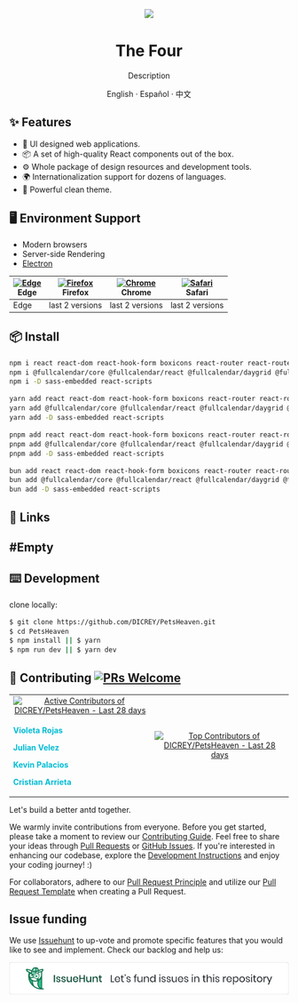 <div align="center"><a name="readme-top"></a>

<img height="180" src="https://media.githubusercontent.com/media/Mogom/Imagenes_PetsHeaven/main/Logos/LosFour.png">

<h1>The Four</h1>

Description

English · Español · 中文


</div>



## ✨ Features

- 🌈 UI designed web applications.
- 📦 A set of high-quality React components out of the box.
- ⚙️ Whole package of design resources and development tools.
- 🌍 Internationalization support for dozens of languages.
- 🎨 Powerful clean theme.

## 🖥 Environment Support

- Modern browsers
- Server-side Rendering
- [Electron](https://www.electronjs.org/)

| [<img src="https://raw.githubusercontent.com/alrra/browser-logos/master/src/edge/edge_48x48.png" alt="Edge" width="24px" height="24px" />](https://godban.github.io/browsers-support-badges/)<br>Edge | [<img src="https://raw.githubusercontent.com/alrra/browser-logos/master/src/firefox/firefox_48x48.png" alt="Firefox" width="24px" height="24px" />](https://godban.github.io/browsers-support-badges/)<br>Firefox | [<img src="https://raw.githubusercontent.com/alrra/browser-logos/master/src/chrome/chrome_48x48.png" alt="Chrome" width="24px" height="24px" />](https://godban.github.io/browsers-support-badges/)<br>Chrome | [<img src="https://raw.githubusercontent.com/alrra/browser-logos/master/src/safari/safari_48x48.png" alt="Safari" width="24px" height="24px" />](https://godban.github.io/browsers-support-badges/)<br>Safari | 
| --- | --- | --- | --- |
| Edge | last 2 versions | last 2 versions | last 2 versions

## 📦 Install

```bash
npm i react react-dom react-hook-form boxicons react-router react-router-dom lucide-react @supabase/supabase-js @emailjs/browser sweetalert sweetalert2 framer-motion
npm i @fullcalendar/core @fullcalendar/react @fullcalendar/daygrid @fullcalendar/interaction @fullcalendar/timegrid @fullcalendar/list axios
npm i -D sass-embedded react-scripts
```

```bash
yarn add react react-dom react-hook-form boxicons react-router react-router-dom lucide-react @supabase/supabase-js @emailjs/browser sweetalert sweetalert2 framer-motion
yarn add @fullcalendar/core @fullcalendar/react @fullcalendar/daygrid @fullcalendar/interaction @fullcalendar/timegrid @fullcalendar/list axios
yarn add -D sass-embedded react-scripts
```

```bash
pnpm add react react-dom react-hook-form boxicons react-router react-router-dom lucide-react @supabase/supabase-js @emailjs/browser sweetalert sweetalert2 framer-motion
pnpm add @fullcalendar/core @fullcalendar/react @fullcalendar/daygrid @fullcalendar/interaction @fullcalendar/timegrid @fullcalendar/list axios
pnpm add -D sass-embedded react-scripts
```

```bash
bun add react react-dom react-hook-form boxicons react-router react-router-dom lucide-react @supabase/supabase-js @emailjs/browser sweetalert sweetalert2 framer-motion
bun add @fullcalendar/core @fullcalendar/react @fullcalendar/daygrid @fullcalendar/interaction @fullcalendar/timegrid @fullcalendar/list axios
bun add -D sass-embedded react-scripts
```


## 🔗 Links

## #Empty

## ⌨️ Development

clone locally:

```bash
$ git clone https://github.com/DICREY/PetsHeaven.git
$ cd PetsHeaven
$ npm install || $ yarn
$ npm run dev || $ yarn dev
```

## 🤝 Contributing [![PRs Welcome](https://img.shields.io/badge/PRs-welcome-brightgreen.svg?style=flat-square)](https://makeapullrequest.com)

<table>
<tr>
  
  <td rowspan="2">
    <a href="https://next.ossinsight.io/widgets/official/compose-recent-active-contributors?limit=30&repo_id=942340604" target="_blank" style="display: block" align="center">
      <picture>
        <source media="(prefers-color-scheme: dark)" srcset="https://next.ossinsight.io/widgets/official/compose-recent-active-contributors/thumbnail.png?limit=30&repo_id=942340604&image_size=auto&color_scheme=dark" width="655" height="auto">
        <img alt="Active Contributors of DICREY/PetsHeaven - Last 28 days" src="https://next.ossinsight.io/widgets/official/compose-recent-active-contributors/thumbnail.png?limit=30&repo_id=942340604&image_size=auto&color_scheme=light" width="655" height="auto">
      </picture>
    </a>
  </td>
</tr>
<tr>
  <td rowspan="2">
    <a href="https://next.ossinsight.io/widgets/official/compose-recent-top-contributors?repo_id=942340604" target="_blank" style="display: block" align="center">
      <picture>
        <source media="(prefers-color-scheme: dark)" srcset="https://next.ossinsight.io/widgets/official/compose-recent-top-contributors/thumbnail.png?repo_id=942340604&image_size=auto&color_scheme=dark" width="373" height="auto">
        <img alt="Top Contributors of DICREY/PetsHeaven - Last 28 days" src="https://next.ossinsight.io/widgets/official/compose-recent-top-contributors/thumbnail.png?repo_id=942340604&image_size=auto&color_scheme=light" width="373" height="auto">
      </picture>
    </a>
  </td>
</tr>
<tr>
  <td rowspan="1">
    <p style="color:#00BCD4; font-weight:bold;">Violeta Rojas</p>
    <p style="color:#00BCD4; font-weight:bold;">Julian Velez</p>
    <p style="color:#00BCD4; font-weight:bold;">Kevin Palacios</p>
    <p style="color:#00BCD4; font-weight:bold;">Cristian Arrieta</p>
  </td>
</tr>
</table>

Let's build a better antd together.

We warmly invite contributions from everyone. Before you get started, please take a moment to review our [Contributing Guide](https://ant.design/docs/react/contributing). Feel free to share your ideas through [Pull Requests](https://github.com/ant-design/ant-design/pulls) or [GitHub Issues](https://github.com/ant-design/ant-design/issues). If you're interested in enhancing our codebase, explore the [Development Instructions](https://github.com/ant-design/ant-design/wiki/Development) and enjoy your coding journey! :)

For collaborators, adhere to our [Pull Request Principle](https://github.com/ant-design/ant-design/wiki/PR-principle) and utilize our [Pull Request Template](https://github.com/ant-design/ant-design/wiki/PR-principle#pull-request-template) when creating a Pull Request.

## Issue funding

We use [Issuehunt](https://issuehunt.io/repos/3452688) to up-vote and promote specific features that you would like to see and implement. Check our backlog and help us:

[![Let's fund issues in this repository](https://raw.githubusercontent.com/BoostIO/issuehunt-materials/master/v1/issuehunt-button-v1.svg)](https://issuehunt.io/repos/34526884)

